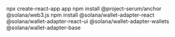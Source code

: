 npx create-react-app app
npm install @project-serum/anchor @solana/web3.js
npm install @solana/wallet-adapter-react \
@solana/wallet-adapter-react-ui @solana/wallet-adapter-wallets \
@solana/wallet-adapter-base